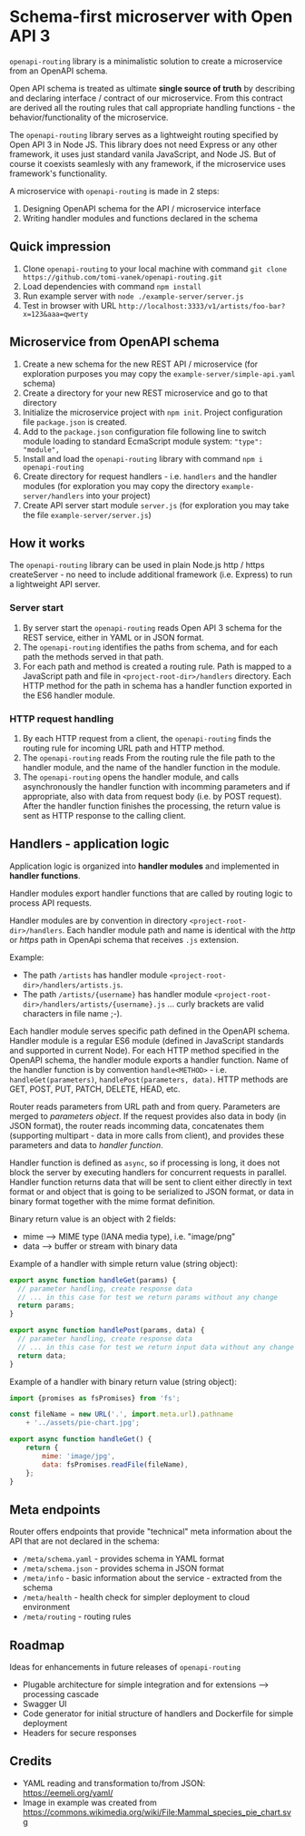 # Schema-first microserver with Open API 3

`openapi-routing` library is a minimalistic solution to create a microservice from an OpenAPI schema.

Open API schema is treated as ultimate __single source of truth__ by describing and declaring interface / contract of our microservice. From this contract are derived all the routing rules that call appropriate handling functions - the behavior/functionality of the microservice.

The `openapi-routing` library serves as a lightweight routing specified by Open API 3 in Node JS. This library does not need Express or any other framework, it uses just standard vanila JavaScript, and Node JS. But of course it coexists seamlesly with any framework, if the microservice uses framework's functionality.

A microservice with `openapi-routing` is made in 2 steps:

1. Designing OpenAPI schema for the API / microservice interface
1. Writing handler modules and functions declared in the schema

## Quick impression

1. Clone `openapi-routing` to your local machine with command `git clone https://github.com/tomi-vanek/openapi-routing.git`
1. Load dependencies with command `npm install`
1. Run example server with `node ./example-server/server.js`
1. Test in browser with URL `http://localhost:3333/v1/artists/foo-bar?x=123&aaa=qwerty`

## Microservice from OpenAPI schema

1. Create a new schema for the new REST API / microservice (for exploration purposes you may copy the `example-server/simple-api.yaml` schema)
1. Create a directory for your new REST microservice and go to that directory
1. Initialize the microservice project with `npm init`. Project configuration file `package.json` is created.
1. Add to the `package.json` configuration file following line to switch module loading to standard EcmaScript module system: `"type": "module",`
1. Install and load the `openapi-routing` library with command `npm i openapi-routing`
1. Create directory for request handlers - i.e. `handlers` and the handler modules (for exploration you may copy the directory `example-server/handlers` into your project)
1. Create API server start module `server.js` (for exploration you may take the file `example-server/server.js`)

## How it works

The `openapi-routing` library can be used in plain Node.js http / https createServer - no need to include additional framework (i.e. Express) to run a lightweight API server.

### Server start

1. By server start the `openapi-routing` reads Open API 3 schema for the REST service, either in YAML or in JSON format.
1. The `openapi-routing` identifies the paths from schema, and for each path the methods served in that path.
1. For each path and method is created a routing rule. Path is mapped to a JavaScript path and file in `<project-root-dir>/handlers` directory. Each HTTP method for the path in schema has a handler function exported in the ES6 handler module.

### HTTP request handling

1. By each HTTP request from a client, the `openapi-routing` finds the routing rule for incoming URL path and HTTP method.
1. The `openapi-routing` reads From the routing rule the file path to the handler module, and the name of the handler function in the module.
1. The `openapi-routing` opens the handler module, and calls asynchronously the handler function with incomming parameters and if appropriate, also with data from request body (i.e. by POST request). After the handler function finishes the processing, the return value is sent as HTTP response to the calling client.

## Handlers - application logic

Application logic is organized into __handler modules__ and implemented in __handler functions__.

Handler modules export handler functions that are called by routing logic to process API requests.

Handler modules are by convention in directory `<project-root-dir>/handlers`. Each handler module path and name is identical with the _http_ or _https_ path in OpenApi schema that receives `.js` extension.

Example:

- The path `/artists` has handler module `<project-root-dir>/handlers/artists.js`.
- The path `/artists/{username}` has handler module `<project-root-dir>/handlers/artists/{username}.js` ... curly brackets are valid characters in file name ;-).

Each handler module serves specific path defined in the OpenAPI schema. Handler module is a regular ES6 module (defined in JavaScript standards and supported in current Node). For each HTTP method specified in the OpenAPI schema, the handler module exports a handler function. Name of the handler function is by convention `handle<METHOD>` - i.e. `handleGet(parameters)`, `handlePost(parameters, data)`. HTTP methods are GET, POST, PUT, PATCH, DELETE, HEAD, etc.

Router reads parameters from URL path and from query. Parameters are merged to _parameters object_. If the request provides also data in body (in JSON format), the router reads incomming data, concatenates them (supporting multipart - data in more calls from client), and provides these parameters and data to _handler function_.

Handler function is defined as `async`, so if processing is long, it does not block the server by executing handlers for concurrent requests in parallel. Handler function returns data that will be sent to client either directly in text format or and object that is going to be serialized to JSON format, or data in binary format together with the mime format definition.

Binary return value is an object with 2 fields:
* mime --> MIME type (IANA media type), i.e. "image/png"
* data --> buffer or stream with binary data

Example of a handler with simple return value (string object):

``` JavaScript
export async function handleGet(params) {
  // parameter handling, create response data
  // ... in this case for test we return params without any change
  return params;
}

export async function handlePost(params, data) {
  // parameter handling, create response data
  // ... in this case for test we return input data without any change
  return data;
}
```

Example of a handler with binary return value (string object):

``` JavaScript
import {promises as fsPromises} from 'fs';

const fileName = new URL('.', import.meta.url).pathname
    + '../assets/pie-chart.jpg';

export async function handleGet() {
    return {
        mime: 'image/jpg',
        data: fsPromises.readFile(fileName),
    };
}
```

## Meta endpoints

Router offers endpoints that provide "technical" meta information about the API that are not declared in the schema:

- `/meta/schema.yaml` - provides schema in YAML format
- `/meta/schema.json` - provides schema in JSON format
- `/meta/info` - basic information about the service - extracted from the schema
- `/meta/health` - health check for simpler deployment to cloud environment
- `/meta/routing` - routing rules

## Roadmap

Ideas for enhancements in future releases of `openapi-routing`

* Plugable architecture for simple integration and for extensions --> processing cascade
* Swagger UI
* Code generator for initial structure of handlers and Dockerfile for simple deployment
* Headers for secure responses

## Credits

* YAML reading and transformation to/from JSON: https://eemeli.org/yaml/
* Image in example was created from https://commons.wikimedia.org/wiki/File:Mammal_species_pie_chart.svg
